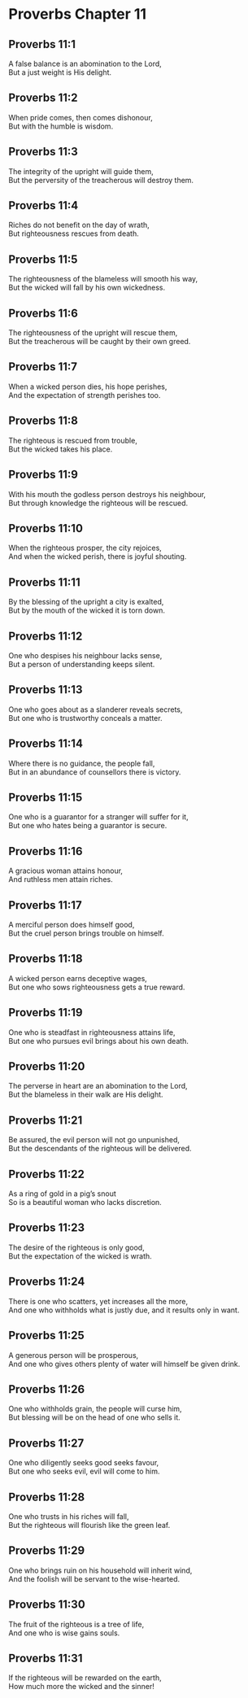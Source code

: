 # Proverbs Chapter 11

## Proverbs 11:1

A false balance is an abomination to the Lord,  
But a just weight is His delight.

## Proverbs 11:2

When pride comes, then comes dishonour,  
But with the humble is wisdom.

## Proverbs 11:3

The integrity of the upright will guide them,  
But the perversity of the treacherous will destroy them.

## Proverbs 11:4

Riches do not benefit on the day of wrath,  
But righteousness rescues from death.

## Proverbs 11:5

The righteousness of the blameless will smooth his way,  
But the wicked will fall by his own wickedness.

## Proverbs 11:6

The righteousness of the upright will rescue them,  
But the treacherous will be caught by their own greed.

## Proverbs 11:7

When a wicked person dies, his hope perishes,  
And the expectation of strength perishes too.

## Proverbs 11:8

The righteous is rescued from trouble,  
But the wicked takes his place.

## Proverbs 11:9

With his mouth the godless person destroys his neighbour,  
But through knowledge the righteous will be rescued.

## Proverbs 11:10

When the righteous prosper, the city rejoices,  
And when the wicked perish, there is joyful shouting.

## Proverbs 11:11

By the blessing of the upright a city is exalted,  
But by the mouth of the wicked it is torn down.

## Proverbs 11:12

One who despises his neighbour lacks sense,  
But a person of understanding keeps silent.

## Proverbs 11:13

One who goes about as a slanderer reveals secrets,  
But one who is trustworthy conceals a matter.

## Proverbs 11:14

Where there is no guidance, the people fall,  
But in an abundance of counsellors there is victory.

## Proverbs 11:15

One who is a guarantor for a stranger will suffer for it,  
But one who hates being a guarantor is secure.

## Proverbs 11:16

A gracious woman attains honour,  
And ruthless men attain riches.

## Proverbs 11:17

A merciful person does himself good,  
But the cruel person brings trouble on himself.

## Proverbs 11:18

A wicked person earns deceptive wages,  
But one who sows righteousness gets a true reward.

## Proverbs 11:19

One who is steadfast in righteousness attains life,  
But one who pursues evil brings about his own death.

## Proverbs 11:20

The perverse in heart are an abomination to the Lord,  
But the blameless in their walk are His delight.

## Proverbs 11:21

Be assured, the evil person will not go unpunished,  
But the descendants of the righteous will be delivered.

## Proverbs 11:22

As a ring of gold in a pig’s snout  
So is a beautiful woman who lacks discretion.

## Proverbs 11:23

The desire of the righteous is only good,  
But the expectation of the wicked is wrath.

## Proverbs 11:24

There is one who scatters, yet increases all the more,  
And one who withholds what is justly due, and it results only in want.

## Proverbs 11:25

A generous person will be prosperous,  
And one who gives others plenty of water will himself be given drink.

## Proverbs 11:26

One who withholds grain, the people will curse him,  
But blessing will be on the head of one who sells it.

## Proverbs 11:27

One who diligently seeks good seeks favour,  
But one who seeks evil, evil will come to him.

## Proverbs 11:28

One who trusts in his riches will fall,  
But the righteous will flourish like the green leaf.

## Proverbs 11:29

One who brings ruin on his household will inherit wind,  
And the foolish will be servant to the wise-hearted.

## Proverbs 11:30

The fruit of the righteous is a tree of life,  
And one who is wise gains souls.

## Proverbs 11:31

If the righteous will be rewarded on the earth,  
How much more the wicked and the sinner!
